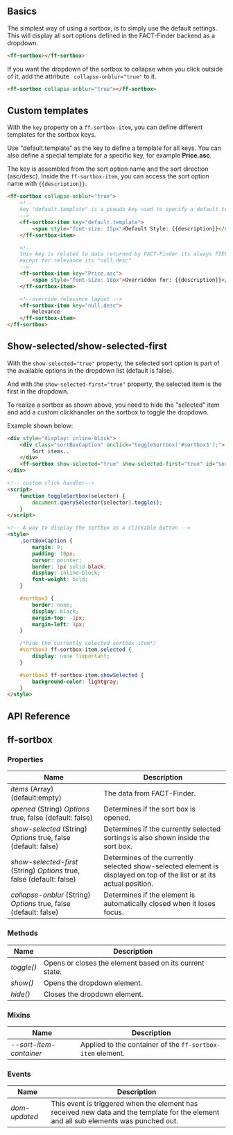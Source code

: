 ## Basics
The simplest way of using a sortbox, is to simply use the default settings.
This will display all sort options defined in the FACT-Finder backend as a dropdown.
```html
<ff-sortbox></ff-sortbox>
```

If you want the dropdown of the sortbox to collapse when you click outside of it, add the attribute
` collapse-onblur="true"` to it.
```html
<ff-sortbox collapse-onblur="true"></ff-sortbox>
```

## Custom templates
With the `key` property on a `ff-sortbox-item`, you can define different
templates for the sortbox keys.

Use "default.template" as the key to define a template for all keys.
You can also define a special template for a specific key, for example <b>Price.asc</b>.

The key is assembled from the sort option name and the sort direction (asc/desc).
Inside the `ff-sortbox-item`, you can access the sort option name with `{{description}}`.
```html
<ff-sortbox collapse-onblur="true">
    <!--
    key "default.template" is a pseudo key used to specify a default template for all sortbox items
    -->
    <ff-sortbox-item key="default.template">
        <span style="font-size: 15px">Default Style: {{description}}</span>
    </ff-sortbox-item>

    <!--
    this key is related to data returned by FACT-Finder its always FIELDNAME.ORDER
    except for relevance its "null.desc"
    -->
    <ff-sortbox-item key="Price.asc">
        <span style="font-size: 18px">Overridden for: {{description}}</span>
    </ff-sortbox-item>

    <!--override relevance layout -->
    <ff-sortbox-item key="null.desc">
        Relevance
    </ff-sortbox-item>
</ff-sortbox>
```

## Show-selected/show-selected-first
With the `show-selected="true"` property, the selected sort option is part of the
available options in the dropdown list (default is false).

And with the `show-selected-first="true"` property, the selected item is the first in the dropdown.

To realize a sortbox as shown above, you need to hide the "selected" item and add a custom clickhandler on the sortbox to toggle the dropdown.
    
Example shown below:
```html
<div style="display: inline-block">
    <div class="sortBoxCaption" onclick="toggleSortbox('#sortbox3');">
        Sort items..
    </div>
    <ff-sortbox show-selected="true" show-selected-first="true" id="sortbox3"></ff-sortbox>
</div>

<!-- custom click handler-->
<script>
    function toggleSortbox(selector) {
        document.querySelector(selector).toggle();
    }
</script>

<!-- A way to display the sortbox as a clickable Button -->
<style>
    .sortBoxCaption {
        margin: 0;
        padding: 10px;
        cursor: pointer;
        border: 1px solid black;
        display: inline-block;
        font-weight: bold;
    }

    #sortbox3 {
        border: none;
        display: block;
        margin-top: -1px;
        margin-left: 1px;
    }

    /*hide the currently selected sortbox item*/
    #sortbox3 ff-sortbox-item.selected {
        display: none !important;
    }

    #sortbox3 ff-sortbox-item.showSelected {
        background-color: lightgray;
    }
</style>
```

## API Reference
## ff-sortbox
### Properties
| Name | Description |
| ---- | ----------- |
|*items* (Array) (default:empty)|The data from FACT-Finder.|
|*opened* (String) *Options* true, false (default: false)| Determines if the sort box is opened.|
|*show-selected* (String) *Options* true, false (default: false)|Determines if the currently selected sortings is also shown inside the sort box.|
|*show-selected-first* (String) *Options* true, false (default: false)| Determines of the currently selected show-selected element is displayed on top of the list or at its actual position.|
|*collapse-onblur* (String) *Options* true, false (default: false)| Determines if the element is automatically closed when it loses focus.|

### Methods
| Name | Description |
| ---- | ----------- |
|*toggle()*| Opens or closes the element based on its current state.|
|*show()*| Opens the dropdown element.|
|*hide()*|  Closes the dropdown element.|

### Mixins
| Name | Description |
| ---- | ----------- |
|*--sort-item-container*|  Applied to the container of the `ff-sortbox-item` element.|

### Events
| Name | Description |
| ---- | ----------- |
|*dom-updated* |  This event is triggered when the element has received new data and the template for the element and all sub elements was punched out.|

